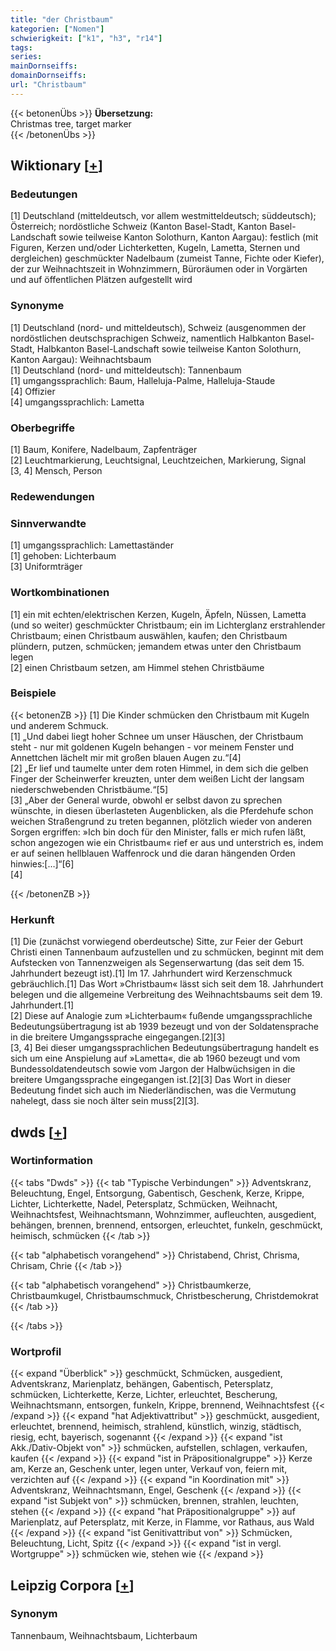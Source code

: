 ```yaml
---
title: "der Christbaum"
kategorien: ["Nomen"]
schwierigkeit: ["k1", "h3", "r14"]
tags:
series:
mainDornseiffs:
domainDornseiffs:
url: "Christbaum"
---
```


{{< betonenÜbs >}}
**Übersetzung:**  
Christmas tree, target marker  
{{< /betonenÜbs >}}

## Wiktionary [[+](https://de.wiktionary.org/wiki/Christbaum)]

### Bedeutungen
[1] Deutschland (mitteldeutsch, vor allem westmitteldeutsch; süddeutsch); Österreich; nordöstliche Schweiz (Kanton Basel-Stadt, Kanton Basel-Landschaft sowie teilweise Kanton Solothurn, Kanton Aargau): festlich (mit Figuren, Kerzen und/oder Lichterketten, Kugeln, Lametta, Sternen und dergleichen) geschmückter Nadelbaum (zumeist Tanne, Fichte oder Kiefer), der zur Weihnachtszeit in Wohnzimmern, Büroräumen oder in Vorgärten und auf öffentlichen Plätzen aufgestellt wird  

### Synonyme
[1] Deutschland (nord- und mitteldeutsch), Schweiz (ausgenommen der nordöstlichen deutschsprachigen Schweiz, namentlich Halbkanton Basel-Stadt, Halbkanton Basel-Landschaft sowie teilweise Kanton Solothurn, Kanton Aargau): Weihnachtsbaum  
[1] Deutschland (nord- und mitteldeutsch): Tannenbaum  
[1] umgangssprachlich: Baum, Halleluja-Palme, Halleluja-Staude  
[4] Offizier  
[4] umgangssprachlich: Lametta  

### Oberbegriffe
[1] Baum, Konifere, Nadelbaum, Zapfenträger  
[2] Leuchtmarkierung, Leuchtsignal, Leuchtzeichen, Markierung, Signal  
[3, 4] Mensch, Person  

### Redewendungen

### Sinnverwandte
[1] umgangssprachlich: Lamettaständer  
[1] gehoben: Lichterbaum  
[3] Uniformträger  

### Wortkombinationen
[1] ein mit echten/elektrischen Kerzen, Kugeln, Äpfeln, Nüssen, Lametta (und so weiter) geschmückter Christbaum; ein im Lichterglanz erstrahlender Christbaum; einen Christbaum auswählen, kaufen; den Christbaum plündern, putzen, schmücken; jemandem etwas unter den Christbaum legen  
[2] einen Christbaum setzen, am Himmel stehen Christbäume  

### Beispiele
{{< betonenZB >}}
[1] Die Kinder schmücken den Christbaum mit Kugeln und anderem Schmuck.  
[1] „Und dabei liegt hoher Schnee um unser Häuschen, der Christbaum steht - nur mit goldenen Kugeln behangen - vor meinem Fenster und Annettchen lächelt mir mit großen blauen Augen zu.“[4]  
[2] „Er lief und taumelte unter dem roten Himmel, in dem sich die gelben Finger der Scheinwerfer kreuzten, unter dem weißen Licht der langsam niederschwebenden Christbäume.“[5]  
[3] „Aber der General wurde, obwohl er selbst davon zu sprechen wünschte, in diesen überlasteten Augenblicken, als die Pferdehufe schon weichen Straßengrund zu treten begannen, plötzlich wieder von anderen Sorgen ergriffen: »Ich bin doch für den Minister, falls er mich rufen läßt, schon angezogen wie ein Christbaum« rief er aus und unterstrich es, indem er auf seinen hellblauen Waffenrock und die daran hängenden Orden hinwies:[…]“[6]  
[4]  

{{< /betonenZB >}}
### Herkunft
[1] Die (zunächst vorwiegend oberdeutsche) Sitte, zur Feier der Geburt Christi einen Tannenbaum aufzustellen und zu schmücken, beginnt mit dem Aufstecken von Tannenzweigen als Segenserwartung (das seit dem 15. Jahrhundert bezeugt ist).[1] Im 17. Jahrhundert wird Kerzenschmuck gebräuchlich.[1] Das Wort »Christbaum« lässt sich seit dem 18. Jahrhundert belegen und die allgemeine Verbreitung des Weihnachtsbaums seit dem 19. Jahrhundert.[1]  
[2] Diese auf Analogie zum »Lichterbaum« fußende umgangssprachliche Bedeutungsübertragung ist ab 1939 bezeugt und von der Soldatensprache in die breitere Umgangssprache eingegangen.[2][3]  
[3, 4] Bei dieser umgangssprachlichen Bedeutungsübertragung handelt es sich um eine Anspielung auf »Lametta«, die ab 1960 bezeugt und vom Bundessoldatendeutsch sowie vom Jargon der Halbwüchsigen in die breitere Umgangssprache eingegangen ist.[2][3] Das Wort in dieser Bedeutung findet sich auch im Niederländischen, was die Vermutung nahelegt, dass sie noch älter sein muss[2][3].  



## dwds [[+](https://www.dwds.de/wb/Christbaum)]

### Wortinformation
{{< tabs "Dwds" >}}
{{< tab "Typische Verbindungen" >}}
Adventskranz, Beleuchtung, Engel, Entsorgung, Gabentisch, Geschenk, Kerze, Krippe, Lichter, Lichterkette, Nadel, Petersplatz, Schmücken, Weihnacht, Weihnachtsfest, Weihnachtsmann, Wohnzimmer, aufleuchten, ausgedient, behängen, brennen, brennend, entsorgen, erleuchtet, funkeln, geschmückt, heimisch, schmücken
{{< /tab >}}

{{< tab "alphabetisch vorangehend" >}}
Christabend, Christ, Chrisma, Chrisam, Chrie
{{< /tab >}}

{{< tab "alphabetisch vorangehend" >}}
Christbaumkerze, Christbaumkugel, Christbaumschmuck, Christbescherung, Christdemokrat
{{< /tab >}}

{{< /tabs >}}

### Wortprofil
{{< expand "Überblick" >}} geschmückt, Schmücken, ausgedient, Adventskranz, Marienplatz, behängen, Gabentisch, Petersplatz, schmücken, Lichterkette, Kerze, Lichter, erleuchtet, Bescherung, Weihnachtsmann, entsorgen, funkeln, Krippe, brennend, Weihnachtsfest {{< /expand >}}
{{< expand "hat Adjektivattribut" >}} geschmückt, ausgedient, erleuchtet, brennend, heimisch, strahlend, künstlich, winzig, städtisch, riesig, echt, bayerisch, sogenannt {{< /expand >}}
{{< expand "ist Akk./Dativ-Objekt von" >}} schmücken, aufstellen, schlagen, verkaufen, kaufen {{< /expand >}}
{{< expand "ist in Präpositionalgruppe" >}} Kerze am, Kerze an, Geschenk unter, legen unter, Verkauf von, feiern mit, verzichten auf {{< /expand >}}
{{< expand "in Koordination mit" >}} Adventskranz, Weihnachtsmann, Engel, Geschenk {{< /expand >}}
{{< expand "ist Subjekt von" >}} schmücken, brennen, strahlen, leuchten, stehen {{< /expand >}}
{{< expand "hat Präpositionalgruppe" >}} auf Marienplatz, auf Petersplatz, mit Kerze, in Flamme, vor Rathaus, aus Wald {{< /expand >}}
{{< expand "ist Genitivattribut von" >}} Schmücken, Beleuchtung, Licht, Spitz {{< /expand >}}
{{< expand "ist in vergl. Wortgruppe" >}} schmücken wie, stehen wie {{< /expand >}}

## Leipzig Corpora [[+](https://corpora.uni-leipzig.de/en/res?word=Christbaum&corpusId=deu_newscrawl-public_2018)]


### Synonym
Tannenbaum, Weihnachtsbaum, Lichterbaum

